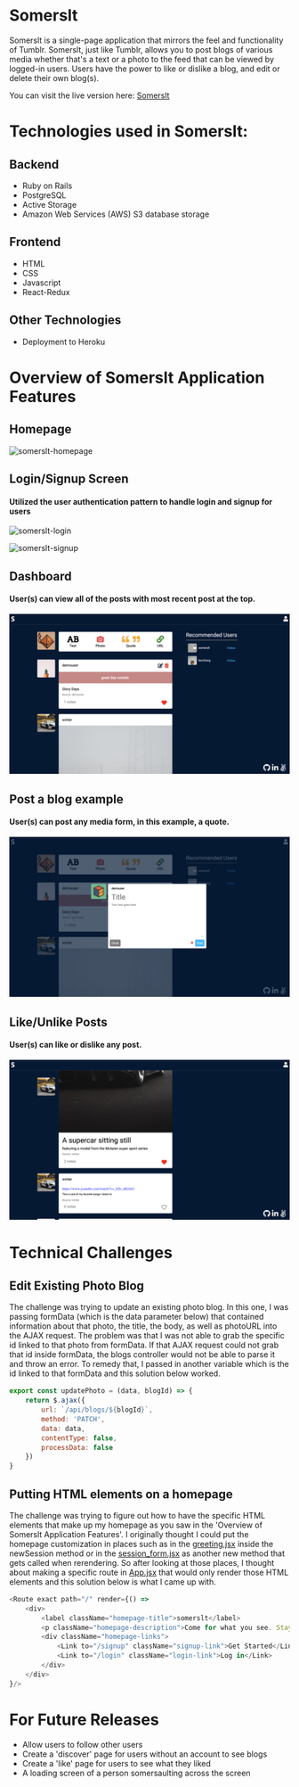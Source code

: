 # Somerslt
Somerslt is a single-page application that mirrors the feel and functionality of Tumblr. Somerslt, just like Tumblr, allows you to post blogs of various media whether that's a text or a photo to the feed that can be viewed by logged-in users. Users have the power to like or dislike a blog, and edit or delete their own blog(s).

You can visit the live version here: [Somerslt](https://somerslt.herokuapp.com/#/)

# Technologies used in Somerslt:

## Backend
* Ruby on Rails
* PostgreSQL
* Active Storage
* Amazon Web Services (AWS) S3 database storage

## Frontend
* HTML
* CSS
* Javascript
* React-Redux

## Other Technologies
* Deployment to Heroku

# Overview of Somerslt Application Features

## Homepage
![somerslt-homepage](https://github.com/winterfreddy/somerslt/blob/master/app/assets/images/somerslt-homepage.png)

## Login/Signup Screen
#### Utilized the user authentication pattern to handle login and signup for users
![somerslt-login](https://github.com/winterfreddy/somerslt/blob/master/app/assets/images/somerslt-login.png)

![somerslt-signup](https://github.com/winterfreddy/somerslt/blob/master/app/assets/images/somerslt-signup.png)

## Dashboard
#### User(s) can view all of the posts with most recent post at the top.
![somerslt-dashboard](https://github.com/winterfreddy/somerslt/blob/master/app/assets/images/somerslt-dashboard-new.png)

## Post a blog example
#### User(s) can post any media form, in this example, a quote.
![somerslt-form](https://github.com/winterfreddy/somerslt/blob/master/app/assets/images/somerslt-form-new.png)

## Like/Unlike Posts
#### User(s) can like or dislike any post.
![somerslt-like](https://github.com/winterfreddy/somerslt/blob/master/app/assets/images/somerslt-like-new.png)

# Technical Challenges

## Edit Existing Photo Blog
The challenge was trying to update an existing photo blog. In this one, I was passing formData (which is the data parameter below) that contained information about that photo, the title, the body, as well as photoURL into the AJAX request. The problem was that I was not able to grab the specific id linked to that photo from formData. If that AJAX request could not grab that id inside formData, the blogs controller would not be able to parse it and throw an error. To remedy that, I passed in another variable which is the id linked to that formData and this solution below worked.

```javascript
export const updatePhoto = (data, blogId) => {
    return $.ajax({
        url: `/api/blogs/${blogId}`,
        method: 'PATCH',
        data: data,
        contentType: false,
        processData: false
    })
}
```

## Putting HTML elements on a homepage
The challenge was trying to figure out how to have the specific HTML elements that make up my homepage as you saw in the 'Overview of Somerslt Application Features'. I originally thought I could put the homepage customization in places such as in the [greeting.jsx](https://github.com/winterfreddy/somerslt/blob/master/frontend/components/greeting/greeting.jsx) inside the newSession method or in the [session_form.jsx](https://github.com/winterfreddy/somerslt/blob/master/frontend/components/session_form/session_form.jsx) as another new method that gets called when rerendering. So after looking at those places, I thought about making a specific route in [App.jsx](https://github.com/winterfreddy/somerslt/blob/master/frontend/components/App.jsx) that would only render those HTML elements and this solution below is what I came up with.

```javascript
<Route exact path="/" render={() => 
    <div>
        <label className="homepage-title">somerslt</label>
        <p className="homepage-description">Come for what you see. Stay for what you like.</p>
        <div className="homepage-links">
            <Link to="/signup" className="signup-link">Get Started</Link>
            <Link to="/login" className="login-link">Log in</Link>
        </div>
    </div>
}/>
```

# For Future Releases
* Allow users to follow other users
* Create a 'discover' page for users without an account to see blogs
* Create a 'like' page for users to see what they liked
* A loading screen of a person somersaulting across the screen

